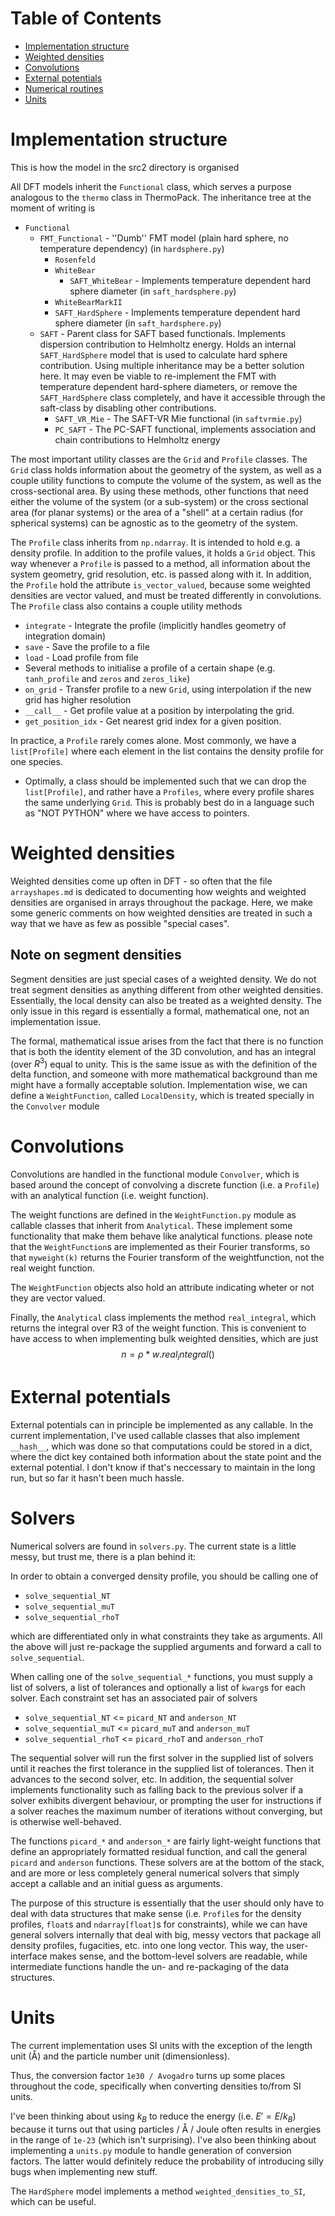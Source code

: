 # Table of Contents
* [Implementation structure](#implementation-structure)
* [Weighted densities](#weighted-densities)
* [Convolutions](#convolutions)
* [External potentials](#external-potentials)
* [Numerical routines](#solvers)
* [Units](#units)


# Implementation structure
This is how the model in the src2 directory is organised

All DFT models inherit the `Functional` class, which serves a purpose analogous to the `thermo` class in ThermoPack. The inheritance tree at the moment of writing is

* `Functional`
  * `FMT_Functional` - ''Dumb'' FMT model (plain hard sphere, no temperature dependency) (in `hardsphere.py`)
    * `Rosenfeld`
    * `WhiteBear`
      * `SAFT_WhiteBear` - Implements temperature dependent hard sphere diameter (in `saft_hardsphere.py`)
    * `WhiteBearMarkII`
    * `SAFT_HardSphere` - Implements temperature dependent hard sphere diameter (in `saft_hardsphere.py`)
  * `SAFT` - Parent class for SAFT based functionals. Implements dispersion contribution to Helmholtz energy. Holds an internal `SAFT_HardSphere` model that is used to calculate hard sphere contribution.
            Using multiple inheritance may be a better solution here. It may even be viable to re-implement the FMT with temperature dependent hard-sphere diameters, or remove the `SAFT_HardSphere` class
            completely, and have it accessible through the saft-class by disabling other contributions.
    * `SAFT_VR_Mie` - The SAFT-VR Mie functional (in `saftvrmie.py`)
    * `PC_SAFT` - The PC-SAFT functional, implements association and chain contributions to Helmholtz energy

The most important utility classes are the `Grid` and `Profile` classes. The `Grid` class holds information about the geometry of the system, as well as a couple utility functions to compute 
the volume of the system, as well as the cross-sectional area. By using these methods, other functions that need either the volume of the system (or a sub-system) or the cross sectional area
(for planar systems) or the area of a "shell" at a certain radius (for spherical systems) can be agnostic as to the geometry of the system.

The `Profile` class inherits from `np.ndarray`. It is intended to hold e.g. a density profile. In addition to the profile values, it holds a `Grid` object. This way whenever a `Profile` is passed
to a method, all information about the system geometry, grid resolution, etc. is passed along with it. In addition, the `Profile` hold the attribute `is_vector_valued`, because some weighted 
densities are vector valued, and must be treated differently in convolutions. The `Profile` class also contains a couple utility methods

* `integrate` - Integrate the profile (implicitly handles geometry of integration domain)
* `save` - Save the profile to a file
* `load` - Load profile from file
* Several methods to initialise a profile of a certain shape (e.g. `tanh_profile` and `zeros` and `zeros_like`)
* `on_grid` - Transfer profile to a new `Grid`, using interpolation if the new grid has higher resolution
* `__call__` - Get profile value at a position by interpolating the grid.
* `get_position_idx` - Get nearest grid index for a given position.

In practice, a `Profile` rarely comes alone. Most commonly, we have a `list[Profile]` where each element in the list contains the density profile for one species.

* Optimally, a class should be implemented such that we can drop the `list[Profile]`, and rather have a `Profiles`, where every profile shares the same underlying `Grid`. This is probably best do in a language such as "NOT PYTHON" where we have access to pointers. 

# Weighted densities

Weighted densities come up often in DFT - so often that the file `arrayshapes.md` is dedicated to documenting how weights and weighted densities are
organised in arrays throughout the package. Here, we make some generic comments on how weighted densities are treated in such a way that we have
as few as possible "special cases".

## Note on segment densities

Segment densities are just special cases of a weighted density. We do not treat segment densities as anything different from other weighted densities.
Essentially, the local density can also be treated as a weighted density. The only issue in this regard is essentially a formal, mathematical one, not 
an implementation issue. 

The formal, mathematical issue arises from the fact that there is no function that is both the identity element of the 3D convolution,
and has an integral (over $R^3$) equal to unity. This is the same issue as with the definition of the delta function, and someone with
more mathematical background than me might have a formally acceptable solution. Implementation wise, we can define a 
`WeightFunction`, called `LocalDensity`, which is treated specially in the `Convolver` module

##

# Convolutions

Convolutions are handled in the functional module `Convolver`, which is based around the concept of convolving a discrete function (i.e. a `Profile`) with an analytical function (i.e. weight function).

The weight functions are defined in the `WeightFunction.py` module as callable classes that inherit from `Analytical`. These implement some functionality that make them behave like analytical functions.
please note that the `WeightFunction`s are implemented as their Fourier transforms, so that `myweight(k)` returns the Fourier transform of the weightfunction, not the real weight function.

The `WeightFunction` objects also hold an attribute indicating wheter or not they are vector valued.

Finally, the `Analytical` class implements the method `real_integral`, which returns the integral over R3 of the weight function. This is convenient to have access to 
when implementing bulk weighted densities, which are just 
$$
n = \rho * w.real_integral()
$$

# External potentials

External potentials can in principle be implemented as any callable. In the current implementation, I've used callable classes that also implement `__hash__`, which was done so that computations could 
be stored in a dict, where the dict key contained both information about the state point and the external potential. I don't know if that's neccessary to maintain in the long run, but so far it hasn't 
been much hassle.

# Solvers

Numerical solvers are found in `solvers.py`. The current state is a little messy, but trust me, there is a plan behind it:

In order to obtain a converged density profile, you should be calling one of

* `solve_sequential_NT`
* `solve_sequential_muT`
* `solve_sequential_rhoT`

which are differentiated only in what constraints they take as arguments. All the above will just re-package the supplied arguments 
and forward a call to `solve_sequential`.

When calling one of the `solve_sequential_*` functions, you must supply a list of solvers, a list of tolerances and optionally a list
of `kwarg`s for each solver. Each constraint set has an associated pair of solvers

* `solve_sequential_NT` <= `picard_NT` and `anderson_NT`
* `solve_sequential_muT` <= `picard_muT` and `anderson_muT`
* `solve_sequential_rhoT` <= `picard_rhoT` and `anderson_rhoT`

The sequential solver will run the first solver in the supplied list of solvers until it reaches the first tolerance in the supplied list of tolerances.
Then it advances to the second solver, etc. In addition, the sequential solver implements functionality such as falling back to the previous 
solver if a solver exhibits divergent behaviour, or prompting the user for instructions if a solver reaches the maximum number of iterations
without converging, but is otherwise well-behaved.

The functions `picard_*` and `anderson_*` are fairly light-weight functions that define an appropriately formatted residual function, and call the
general `picard` and `anderson` functions. These solvers are at the bottom of the stack, and are more or less completely general numerical solvers
that simply accept a callable and an initial guess as arguments.

The purpose of this structure is essentially that the user should only have to deal with data structures that make sense (i.e. `Profile`s for the 
density profiles, `float`s and `ndarray[float]`s for constraints), while we can have general solvers internally that deal with big, messy vectors
that package all density profiles, fugacities, etc. into one long vector. This way, the user-interface makes sense, and the bottom-level solvers 
are readable, while intermediate functions handle the un- and re-packaging of the data structures.

# Units

The current implementation uses SI units with the exception of the length unit (Å) and the particle number unit (dimensionless).

Thus, the conversion factor `1e30 / Avogadro` turns up some places throughout the code, specifically when converting densities
to/from SI units.

I've been thinking about using $k_B$ to reduce the energy (i.e. $E' = E / k_B$) because it turns out that using particles / Å / Joule
often results in energies in the range of `1e-23` (which isn't surprising). I've also been thinking about implementing a `units.py`
module to handle generation of conversion factors. The latter would definitely reduce the probability of introducing silly bugs
when implementing new stuff.

The `HardSphere` model implements a method `weighted_densities_to_SI`, which can be useful.
